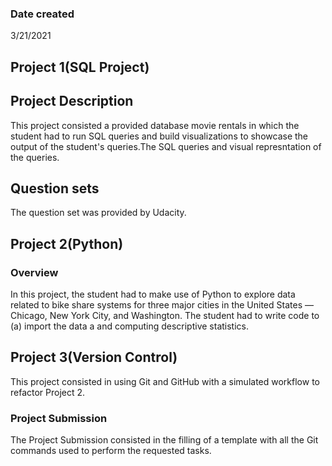 ### Date created
3/21/2021

## Project 1(SQL Project)

## Project Description 
This project consisted a provided database movie rentals in which the student had to run SQL queries and build visualizations to showcase the output of the student's queries.The SQL queries and visual represntation of the queries.

## Question sets
The question set was provided by Udacity.

## Project 2(Python)

### Overview

In this project, the student had to make use of Python to explore data related to bike share systems for three major cities in the United States — Chicago, New York City, and Washington. The student had to write code to (a) import the data a and computing descriptive statistics.

## Project 3(Version Control)
This project consisted in using Git and GitHub with a simulated workflow to refactor Project 2.

### Project Submission
The Project Submission consisted in the filling of a template with all the Git commands used to perform the requested tasks.











